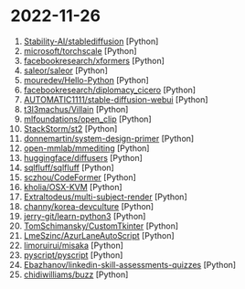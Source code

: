 # 2022-11-26

1. [Stability-AI/stablediffusion](https://github.com/Stability-AI/stablediffusion "High-Resolution Image Synthesis with Latent Diffusion Models") [Python]
2. [microsoft/torchscale](https://github.com/microsoft/torchscale "Transformers at any scale") [Python]
3. [facebookresearch/xformers](https://github.com/facebookresearch/xformers "Hackable and optimized Transformers building blocks, supporting a composable construction.") [Python]
4. [saleor/saleor](https://github.com/saleor/saleor "A modular, high performance, headless e-commerce platform built with Python, GraphQL, Django, and React.") [Python]
5. [mouredev/Hello-Python](https://github.com/mouredev/Hello-Python "Python desde cero") [Python]
6. [facebookresearch/diplomacy_cicero](https://github.com/facebookresearch/diplomacy_cicero "Code for Cicero, an AI agent that plays the game of Diplomacy with open-domain natural language negotiation.") [Python]
7. [AUTOMATIC1111/stable-diffusion-webui](https://github.com/AUTOMATIC1111/stable-diffusion-webui "Stable Diffusion web UI") [Python]
8. [t3l3machus/Villain](https://github.com/t3l3machus/Villain "Villain is a Windows & Linux backdoor generator and multi-session handler that allows users to connect with sibling servers (other machines running Villain) and share their backdoor sessions, handy for working as a team.") [Python]
9. [mlfoundations/open_clip](https://github.com/mlfoundations/open_clip "An open source implementation of CLIP.") [Python]
10. [StackStorm/st2](https://github.com/StackStorm/st2 "StackStorm (aka IFTTT for Ops) is event-driven automation for auto-remediation, incident responses, troubleshooting, deployments, and more for DevOps and SREs. Includes rules engine, workflow, 160 integration packs with 6000+ actions (see https://exchange.stackstorm.org) and ChatOps. Installer at https://docs.stackstorm.com/install/index.html") [Python]
11. [donnemartin/system-design-primer](https://github.com/donnemartin/system-design-primer "Learn how to design large-scale systems. Prep for the system design interview. Includes Anki flashcards.") [Python]
12. [open-mmlab/mmediting](https://github.com/open-mmlab/mmediting "OpenMMLab Image and Video Restoration, Editing and Generation Toolbox") [Python]
13. [huggingface/diffusers](https://github.com/huggingface/diffusers "🤗 Diffusers: State-of-the-art diffusion models for image and audio generation in PyTorch") [Python]
14. [sqlfluff/sqlfluff](https://github.com/sqlfluff/sqlfluff "A modular SQL linter and auto-formatter with support for multiple dialects and templated code.") [Python]
15. [sczhou/CodeFormer](https://github.com/sczhou/CodeFormer "[NeurIPS 2022] Towards Robust Blind Face Restoration with Codebook Lookup Transformer") [Python]
16. [kholia/OSX-KVM](https://github.com/kholia/OSX-KVM "Run macOS on QEMU/KVM. With OpenCore + Big Sur + Monterey + Ventura support now! Only commercial (paid) support is available now to avoid spammy issues. No Mac system is required.") [Python]
17. [Extraltodeus/multi-subject-render](https://github.com/Extraltodeus/multi-subject-render "Generate multiple complex subjects all at once!") [Python]
18. [channy/korea-devculture](https://github.com/channy/korea-devculture "국내 IT 기업 소프트웨어 개발 문화 - 본 레포지터리는 국내 IT 기업의 소프트웨어 개발 문화에 대한 다양한 자료를 정리하고 있습니다.") [Python]
19. [jerry-git/learn-python3](https://github.com/jerry-git/learn-python3 "Jupyter notebooks for teaching/learning Python 3") [Python]
20. [TomSchimansky/CustomTkinter](https://github.com/TomSchimansky/CustomTkinter "A modern and customizable python UI-library based on Tkinter") [Python]
21. [LmeSzinc/AzurLaneAutoScript](https://github.com/LmeSzinc/AzurLaneAutoScript "Azur Lane bot (CN/EN/JP/TW) 碧蓝航线脚本 | 无缝委托科研，全自动大世界") [Python]
22. [limoruirui/misaka](https://github.com/limoruirui/misaka "开源的一些乱七八糟的东西") [Python]
23. [pyscript/pyscript](https://github.com/pyscript/pyscript "Home Page: https://pyscript.net Examples: https://pyscript.net/examples") [Python]
24. [Ebazhanov/linkedin-skill-assessments-quizzes](https://github.com/Ebazhanov/linkedin-skill-assessments-quizzes "Full reference of LinkedIn answers 2022 for skill assessments (aws-lambda, rest-api, javascript, react, git, html, jquery, mongodb, java, Go, python, machine-learning, power-point) linkedin excel test lösungen, linkedin machine learning test LinkedIn test questions and answers") [Python]
25. [chidiwilliams/buzz](https://github.com/chidiwilliams/buzz "Buzz transcribes and translates audio offline on your personal computer. Powered by OpenAI's Whisper.") [Python]
